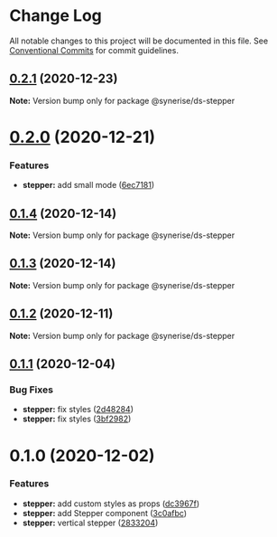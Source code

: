 # Change Log

All notable changes to this project will be documented in this file.
See [Conventional Commits](https://conventionalcommits.org) for commit guidelines.

## [0.2.1](https://github.com/Synerise/synerise-design/compare/@synerise/ds-stepper@0.2.0...@synerise/ds-stepper@0.2.1) (2020-12-23)

**Note:** Version bump only for package @synerise/ds-stepper





# [0.2.0](https://github.com/Synerise/synerise-design/compare/@synerise/ds-stepper@0.1.4...@synerise/ds-stepper@0.2.0) (2020-12-21)


### Features

* **stepper:** add small mode ([6ec7181](https://github.com/Synerise/synerise-design/commit/6ec7181886ccfd97f099aa63c10bcb66f9c84d39))





## [0.1.4](https://github.com/Synerise/synerise-design/compare/@synerise/ds-stepper@0.1.3...@synerise/ds-stepper@0.1.4) (2020-12-14)

**Note:** Version bump only for package @synerise/ds-stepper





## [0.1.3](https://github.com/Synerise/synerise-design/compare/@synerise/ds-stepper@0.1.2...@synerise/ds-stepper@0.1.3) (2020-12-14)

**Note:** Version bump only for package @synerise/ds-stepper





## [0.1.2](https://github.com/Synerise/synerise-design/compare/@synerise/ds-stepper@0.1.1...@synerise/ds-stepper@0.1.2) (2020-12-11)

**Note:** Version bump only for package @synerise/ds-stepper





## [0.1.1](https://github.com/Synerise/synerise-design/compare/@synerise/ds-stepper@0.1.0...@synerise/ds-stepper@0.1.1) (2020-12-04)


### Bug Fixes

* **stepper:** fix styles ([2d48284](https://github.com/Synerise/synerise-design/commit/2d48284930140558a08087d1e5eae105422b3a8e))
* **stepper:** fix styles ([3bf2982](https://github.com/Synerise/synerise-design/commit/3bf2982ba249ed272713d39a10bd9a7f15774e9e))





# 0.1.0 (2020-12-02)


### Features

* **stepper:** add custom styles as props ([dc3967f](https://github.com/Synerise/synerise-design/commit/dc3967fe2cc83542d552462b93329f2bcda06a79))
* **stepper:** add Stepper component ([3c0afbc](https://github.com/Synerise/synerise-design/commit/3c0afbc5869f43317b7bafa9d447476398d25fa2))
* **stepper:** vertical stepper ([2833204](https://github.com/Synerise/synerise-design/commit/2833204ac87126c436cd0a9a096c22dafda2bc89))
